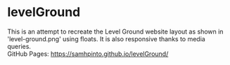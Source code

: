 # levelGround
This is an attempt to recreate the Level Ground website layout as shown in 'level-ground.png' using floats. It is also responsive thanks to media queries.  
GitHub Pages: https://samhpinto.github.io/levelGround/
